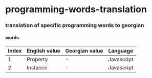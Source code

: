 # programming-words-translation

### translation of specific programming words to georgian

#### words

|Index|English value|Georgian value| Language |
|-----|-------------|--------------|----------|
| 1   |Property     |-|Javascript|
| 2   |Instance     |-|Javascript|

